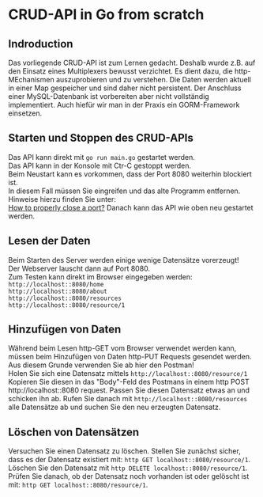 # CRUD-API in Go from scratch

## Indroduction
Das vorliegende CRUD-API ist zum Lernen gedacht. Deshalb wurde z.B. auf den Einsatz eines Multiplexers bewusst verzichtet. 
Es dient dazu, die http-MEchanismen auszuprobieren und zu verstehen. Die Daten werden aktuell in einer Map gespeicher und
sind daher nicht persistent. Der Anschluss einer MySQL-Datenbank ist vorbereiten aber nicht vollständig implementiert.
Auch hiefür wir man in der Praxis ein GORM-Framework einsetzen.

## Starten und Stoppen des CRUD-APIs
Das API kann direkt mit `go run main.go` gestartet werden.  
Das API kann in der Konsole mit Ctr-C gestoppt werden.  
Beim Neustart kann es vorkommen, dass der Port 8080 weiterhin blockiert ist.  
In diesem Fall müssen Sie eingreifen und das alte Programm entfernen.
Hinweise hierzu finden Sie unter:  
[How to properly close a port?](https://dev.to/sylwiavargas/how-to-properly-close-a-port-2p36)
Danach kann das API wie oben neu gestartet werden.

## Lesen der Daten
Beim Starten des Server werden einige wenige Datensätze vorerzeugt!  
Der Webserver lauscht dann auf Port 8080.  
Zum Testen kann direkt im Browser eingegeben werden:  
```http://localhost::8080/home```  
```http://localhost::8080/about```  
```http://localhost::8080/resources```  
```http://localhost::8080/resource/1```

## Hinzufügen von Daten
Während beim Lesen http-GET vom Browser verwendet werden kann, müssen beim Hinzufügen von Daten http-PUT Requests gesendet werden.
Aus diesem Grunde verwenden Sie ab hier den Postman!  
Holen Sie sich eine Datensatz mittels 
```http://localhost::8080/resource/1```
Kopieren Sie diesen in das "Body"-Feld des Postmans in einem http POST http://localhost::8080 request.
Passen Sie diesen Datensatz etwas an und schicken ihn ab.
Rufen Sie danach mit
```http://localhost::8080/resources```
alle Datensätze ab und suchen Sie den neu erzeugten Datensatz.

## Löschen von Datensätzen
Versuchen Sie einen Datensatz zu löschen. Stellen Sie zunächst sicher, dass es der Datensatz existiert mit:
```http GET localhost::8080/resource/1```.  
Löschen Sie den Datensatz mit
```http DELETE localhost::8080/resource/1```.  
Prüfen Sie danach, ob der Datensatz noch vorhanden ist oder gelöscht ist mit:
```http GET localhost::8080/resource/1```.  




